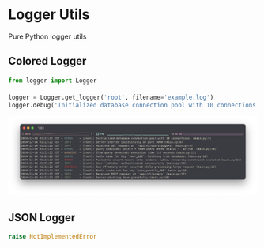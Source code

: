 # Logger Utils

Pure Python logger utils

## Colored Logger
```python
from logger import Logger

logger = Logger.get_logger('root', filename='example.log')
logger.debug('Initialized database connection pool with 10 connections.')
```
![](/assets/logger.png)

## JSON Logger
```python
raise NotImplementedError
```